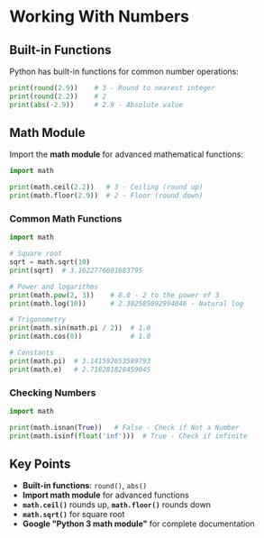 # Working With Numbers

## Built-in Functions

Python has built-in functions for common number operations:

```python
print(round(2.9))    # 3 - Round to nearest integer
print(round(2.2))    # 2
print(abs(-2.9))     # 2.9 - Absolute value
```

## Math Module

Import the **math module** for advanced mathematical functions:

```python
import math

print(math.ceil(2.2))   # 3 - Ceiling (round up)
print(math.floor(2.9))  # 2 - Floor (round down)
```

### Common Math Functions

```python
import math

# Square root
sqrt = math.sqrt(10)
print(sqrt)  # 3.1622776601683795

# Power and logarithms
print(math.pow(2, 3))    # 8.0 - 2 to the power of 3
print(math.log(10))      # 2.302585092994046 - Natural log

# Trigonometry
print(math.sin(math.pi / 2))  # 1.0
print(math.cos(0))            # 1.0

# Constants
print(math.pi)  # 3.141592653589793
print(math.e)   # 2.718281828459045
```

### Checking Numbers

```python
import math

print(math.isnan(True))   # False - Check if Not a Number
print(math.isinf(float('inf')))  # True - Check if infinite
```

## Key Points

- **Built-in functions**: `round()`, `abs()`
- **Import math module** for advanced functions
- **`math.ceil()`** rounds up, **`math.floor()`** rounds down
- **`math.sqrt()`** for square root
- **Google "Python 3 math module"** for complete documentation
